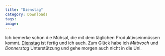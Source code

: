 ```yaml
---
title: "Dienstag"
category: Downloads
tags: 
image: 
---
```


Ich bemerke schon die Mühsal, die mit dem täglichen Produktivseinmüssen kommt. [Dienstag](/downloads) ist fertig und ich auch. Zum Glück habe ich *Mittwoch* und *Donnerstag* Unterstützung und gehe morgen auch nicht in die Uni.


